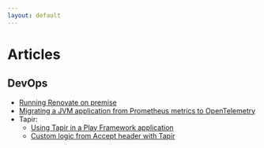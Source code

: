 ```yaml
---
layout: default
---
```


# Articles

## DevOps

- [Running Renovate on premise](./renovate_on_premise.markdown)
- [Migrating a JVM application from Prometheus metrics to OpenTelemetry](./prometheus_to_otel.markdown)
- Tapir:
  - [Using Tapir in a Play Framework application](./tapir_play.markdown)
  - [Custom logic from Accept header with Tapir](./tapir_accept_header.markdown)
